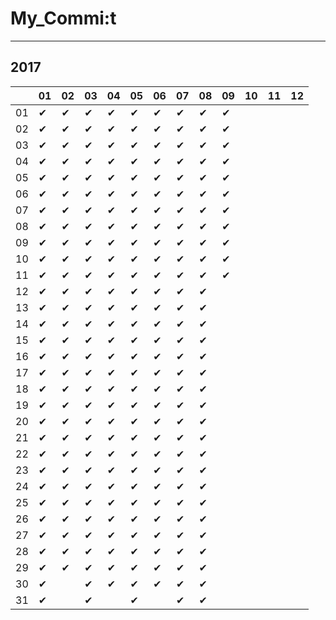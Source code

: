 # My_Commi:t

---

## 2017

|  |01|02|03|04|05|06|07|08|09|10|11|12|
|----|----|----|----|----|----|----|----|----|----|----|----|----|
|01|✔ |✔ |✔ |✔ |✔ |✔ |✔ |✔ |✔ |  |  |  |
|02|✔ |✔ |✔ |✔ |✔ |✔ |✔ |✔ |✔ |  |  |  |
|03|✔ |✔ |✔ |✔ |✔ |✔ |✔ |✔ |✔ |  |  |  |
|04|✔ |✔ |✔ |✔ |✔ |✔ |✔ |✔ |✔ |  |  |  |
|05|✔ |✔ |✔ |✔ |✔ |✔ |✔ |✔ |✔ |  |  |  |
|06|✔ |✔ |✔ |✔ |✔ |✔ |✔ |✔ |✔ |  |  |  |
|07|✔ |✔ |✔ |✔ |✔ |✔ |✔ |✔ |✔ |  |  |  |
|08|✔ |✔ |✔ |✔ |✔ |✔ |✔ |✔ |✔ |  |  |  |
|09|✔ |✔ |✔ |✔ |✔ |✔ |✔ |✔ |✔ |  |  |  |
|10|✔ |✔ |✔ |✔ |✔ |✔ |✔ |✔ |✔ |  |  |  |
|11|✔ |✔ |✔ |✔ |✔ |✔ |✔ |✔ |✔ |  |  |  |
|12|✔ |✔ |✔ |✔ |✔ |✔ |✔ |✔ |  |  |  |  |
|13|✔ |✔ |✔ |✔ |✔ |✔ |✔ |✔ |  |  |  |  |
|14|✔ |✔ |✔ |✔ |✔ |✔ |✔ |✔ |  |  |  |  |
|15|✔ |✔ |✔ |✔ |✔ |✔ |✔ |✔ |  |  |  |  |
|16|✔ |✔ |✔ |✔ |✔ |✔ |✔ |✔ |  |  |  |  |
|17|✔ |✔ |✔ |✔ |✔ |✔ |✔ |✔ |  |  |  |  |
|18|✔ |✔ |✔ |✔ |✔ |✔ |✔ |✔ |  |  |  |  |
|19|✔ |✔ |✔ |✔ |✔ |✔ |✔ |✔ |  |  |  |  |
|20|✔ |✔ |✔ |✔ |✔ |✔ |✔ |✔ |  |  |  |  |
|21|✔ |✔ |✔ |✔ |✔ |✔ |✔ |✔ |  |  |  |  |
|22|✔ |✔ |✔ |✔ |✔ |✔ |✔ |✔ |  |  |  |  |
|23|✔ |✔ |✔ |✔ |✔ |✔ |✔ |✔ |  |  |  |  |
|24|✔ |✔ |✔ |✔ |✔ |✔ |✔ |✔ |  |  |  |  |
|25|✔ |✔ |✔ |✔ |✔ |✔ |✔ |✔ |  |  |  |  |
|26|✔ |✔ |✔ |✔ |✔ |✔ |✔ |✔ |  |  |  |  |
|27|✔ |✔ |✔ |✔ |✔ |✔ |✔ |✔ |  |  |  |  |
|28|✔ |✔ |✔ |✔ |✔ |✔ |✔ |✔ |  |  |  |  |
|29|✔ |✔ |✔ |✔ |✔ |✔ |✔ |✔ |  |  |  |  |
|30|✔ |  |✔ |✔ |✔ |✔ |✔ |✔ |  |  |  |  |
|31|✔ |  |✔ |  |✔ |  |✔ |✔ |  |  |  |  |

